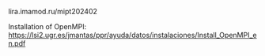 lira.imamod.ru/mipt202402

Installation of OpenMPI:
https://lsi2.ugr.es/jmantas/ppr/ayuda/datos/instalaciones/Install_OpenMPI_en.pdf
